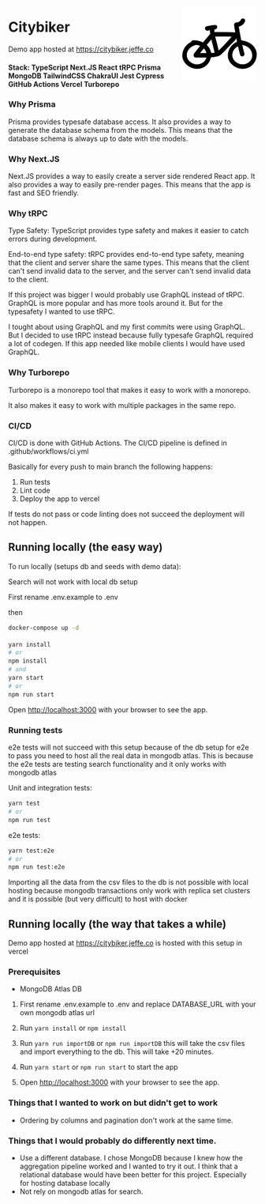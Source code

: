 <img src="./apps/web/public/bike.png" width="30%" align="right"></img>
# Citybiker

Demo app hosted at https://citybiker.jeffe.co

#### Stack: TypeScript Next.JS React tRPC Prisma MongoDB TailwindCSS ChakraUI Jest Cypress GitHub Actions Vercel Turborepo

### Why Prisma

Prisma provides typesafe database access. It also provides a way to generate the database schema from the models. This means that the database schema is always up to date with the models. 

### Why Next.JS

Next.JS provides a way to easily create a server side rendered React app. It also provides a way to easily pre-render pages. This means that the app is fast and SEO friendly.

### Why tRPC

Type Safety: TypeScript provides type safety and makes it easier to catch errors during development.

End-to-end type safety: tRPC provides end-to-end type safety, meaning that the client and server share the same types. This means that the client can't send invalid data to the server, and the server can't send invalid data to the client.

If this project was bigger I would probably use GraphQL instead of tRPC. GraphQL is more popular and has more tools around it. But for the typesafety I wanted to use tRPC.

I tought about using GraphQL and my first commits were using GraphQL. But I decided to use tRPC instead because fully typesafe GraphQL required a lot of codegen. If this app needed like mobile clients I would have used GraphQL.

### Why Turborepo

Turborepo is a monorepo tool that makes it easy to work with a monorepo.

It also makes it easy to work with multiple packages in the same repo.

### CI/CD

CI/CD is done with GitHub Actions. The CI/CD pipeline is defined in .github/workflows/ci.yml

Basically for every push to main branch the following happens:

1. Run tests
2. Lint code
3. Deploy the app to vercel

If tests do not pass or code linting does not succeed the deployment will not happen.


## Running locally (the easy way)

To run locally (setups db and seeds with demo data):

Search will not work with local db setup

First rename .env.example to .env

then
```bash
docker-compose up -d

yarn install
# or
npm install
# and
yarn start
# or
npm run start
```

Open [http://localhost:3000](http://localhost:3000) with your browser to see the app.


### Running tests

e2e tests will not succeed with this setup because of the db setup
for e2e to pass you need to host all the real data in mongodb atlas.
This is because the e2e tests are testing search functionality and it only works with mongodb atlas

Unit and integration tests:
```bash
yarn test
# or
npm run test
```

e2e tests:
```bash
yarn test:e2e
# or
npm run test:e2e
```

Importing all the data from the csv files to the db is not possible with local hosting because mongodb transactions only work with replica set clusters and it is possible (but very difficult) to host with docker

## Running locally (the way that takes a while)

Demo app hosted at https://citybiker.jeffe.co is hosted with this setup in vercel

### Prerequisites
* MongoDB Atlas DB

1. First rename .env.example to .env and replace DATABASE_URL with your own mongodb atlas url

2. Run `yarn install` or `npm install`
3. Run `yarn run importDB` or `npm run importDB` this will take the csv files and import everything to the db. This will take +20 minutes.
4. Run `yarn start` or `npm run start` to start the app
5. Open [http://localhost:3000](http://localhost:3000) with your browser to see the app.
 
### Things that I wanted to work on but didn't get to work

* Ordering by columns and pagination don't work at the same time.

### Things that I would probably do differently next time.

* Use a different database. I chose MongoDB because I knew how the aggregation pipeline worked and I wanted to try it out. I think that a relational database would have been better for this project. Especially for hosting database locally
* Not rely on mongodb atlas for search.

